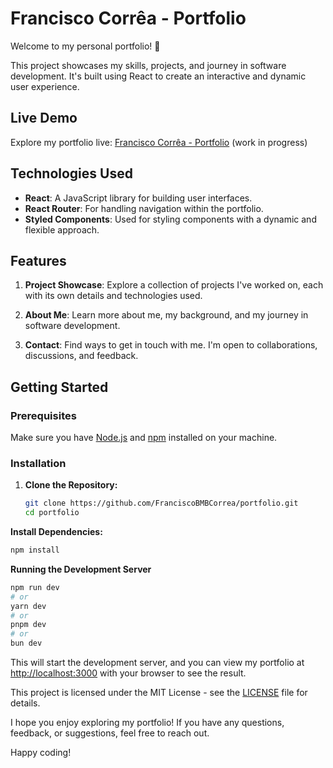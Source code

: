 # Francisco Corrêa - Portfolio

Welcome to my personal portfolio! 🚀

This project showcases my skills, projects, and journey in software development. It's built using React to create an interactive and dynamic user experience.

## Live Demo

Explore my portfolio live: [Francisco Corrêa - Portfolio](https://yourportfolio.com)
(work in progress)

## Technologies Used

- **React**: A JavaScript library for building user interfaces.
- **React Router**: For handling navigation within the portfolio.
- **Styled Components**: Used for styling components with a dynamic and flexible approach.

## Features

1. **Project Showcase**: Explore a collection of projects I've worked on, each with its own details and technologies used.

2. **About Me**: Learn more about me, my background, and my journey in software development.

3. **Contact**: Find ways to get in touch with me. I'm open to collaborations, discussions, and feedback.

## Getting Started

### Prerequisites

Make sure you have [Node.js](https://nodejs.org/) and [npm](https://www.npmjs.com/) installed on your machine.

### Installation

1. **Clone the Repository:**
   ```bash
   git clone https://github.com/FranciscoBMBCorrea/portfolio.git
   cd portfolio
   ```
**Install Dependencies:**
```bash
npm install
```
**Running the Development Server**
```bash
npm run dev
# or
yarn dev
# or
pnpm dev
# or
bun dev
```
This will start the development server, and you can view my portfolio at  [http://localhost:3000](http://localhost:3000) with your browser to see the result.

This project is licensed under the MIT License - see the [LICENSE](LICENSE) file for details.

I hope you enjoy exploring my portfolio! If you have any questions, feedback, or suggestions, feel free to reach out.

Happy coding! 


